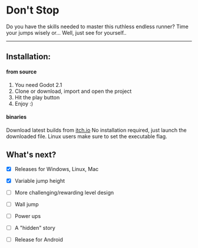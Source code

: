 # Don't Stop
Do you have the skills needed to master this ruthless endless runner? Time your jumps wisely or... 
Well, just see for yourself..

---

## Installation:
#### from source
1. You need Godot 2.1
2. Clone or download, import and open the project
3. Hit the play button
4. Enjoy :)

#### binaries

Download latest builds from [itch.io](https://danjo.itch.io/dont-stop)
No installation required, just launch the downloaded file.
Linux users make sure to set the executable flag.

## What's next?
- [x] Releases for Windows, Linux, Mac
- [x] Variable jump height
- [ ] More challenging/rewarding level design
- [ ] Wall jump
- [ ] Power ups
- [ ] A "hidden" story
- [ ] Release for Android


